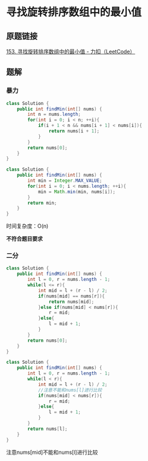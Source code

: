 # 寻找旋转排序数组中的最小值

## 原题链接

[153. 寻找旋转排序数组中的最小值 - 力扣（LeetCode）](https://leetcode.cn/problems/find-minimum-in-rotated-sorted-array/)

## 题解

### 暴力

~~~java
class Solution {
    public int findMin(int[] nums) {
        int n = nums.length;
        for(int i = 0; i < n; ++i){
            if(i + 1 < n && nums[i + 1] < nums[i]){
                return nums[i + 1];
            }
        }
        return nums[0];
    }
}
~~~

~~~java
class Solution {
    public int findMin(int[] nums) {
        int min = Integer.MAX_VALUE;
        for(int i = 0; i < nums.length; ++i){
            min = Math.min(min, nums[i]);
        }
        return min;
    }
}
~~~

时间复杂度：O(n)

**不符合题目要求**

### 二分

~~~java
class Solution {
    public int findMin(int[] nums) {
        int l = 0, r = nums.length - 1;
        while(l <= r){
            int mid = l + (r - l) / 2;
            if(nums[mid] == nums[r]){
                return nums[mid];
            }else if(nums[mid] < nums[r]){
                r = mid;
            }else{
                l = mid + 1;
            }
        }
        return nums[0];
    }
}
~~~

~~~java
class Solution {
    public int findMin(int[] nums) {
        int l = 0, r = nums.length - 1;
        while(l < r){
            int mid = l + (r - l) / 2;
           	//注意不能和nums[l]进行比较
            if(nums[mid] < nums[r]){
                r = mid;
            }else{
                l = mid + 1;
            }
        }
        return nums[l];
    }
}
~~~

注意nums[mid]不能和nums[l]进行比较
